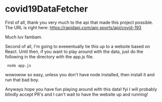 # covid19DataFetcher

First of all, thank you very much to the api that made this project possible. The URL is right here: https://rapidapi.com/api-sports/api/covid-193 

Much luv fambam.

Second of all, I'm going to eveeentually tie this up to a website based on React.
Until then, if you want to play around with the data, just do the following in the directory with the app.js file.


<pre><code> node app.js
</code></pre>


wowowow so easy, unless you don't have node installed, then install it and run that bad boy.

Anyways hope you have fun playing around with this data! fyi I will probably blindly accept PR's and I can't wait to have the website up and running!